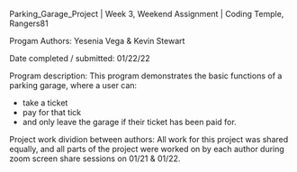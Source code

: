 Parking_Garage_Project | Week 3, Weekend Assignment | Coding Temple, Rangers81

Progam Authors: Yesenia Vega & Kevin Stewart

Date completed / submitted: 01/22/22

Program description: This program demonstrates the basic functions of a parking garage, where a user can:
 - take a ticket
 - pay for that tick
 - and only leave the garage if their ticket has been paid for.
 
 Project work dividion between authors: 
  All work for this project was shared equally, and all parts of the project
  were worked on by each author during zoom screen share sessions on 01/21 & 01/22. 
